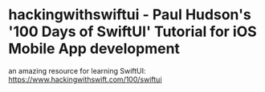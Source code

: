 # hackingwithswiftui - Paul Hudson's '100 Days of SwiftUI'  Tutorial for iOS Mobile App development

an amazing resource for learning SwiftUI: https://www.hackingwithswift.com/100/swiftui
